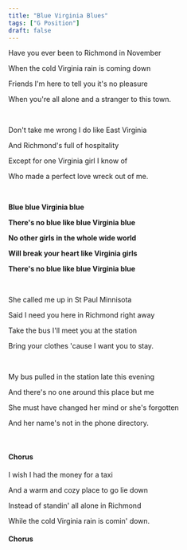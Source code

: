 ```yaml
---
title: "Blue Virginia Blues"
tags: ["G Position"]
draft: false
---
```


Have you ever been to Richmond in November

When the cold Virginia rain is coming down

Friends I'm here to tell you it's no pleasure

When you're all alone and a stranger to this town.

<br>

Don't take me wrong I do like East Virginia

And Richmond's full of hospitality

Except for one Virginia girl I know of

Who made a perfect love wreck out of me.

<br>

**Blue blue Virginia blue**

**There's no blue like blue Virginia blue**

**No other girls in the whole wide world**

**Will break your heart like Virginia girls**

**There's no blue like blue Virginia blue**

<br>

She called me up in St Paul Minnisota

Said I need you here in Richmond right away

Take the bus I'll meet you at the station

Bring your clothes 'cause I want you to stay.

<br>

My bus pulled in the station late this evening

And there's no one around this place but me

She must have changed her mind or she's forgotten

And her name's not in the phone directory.

<br>

#### Chorus

I wish I had the money for a taxi

And a warm and cozy place to go lie down

Instead of standin' all alone in Richmond

While the cold Virginia rain is comin' down.

#### Chorus